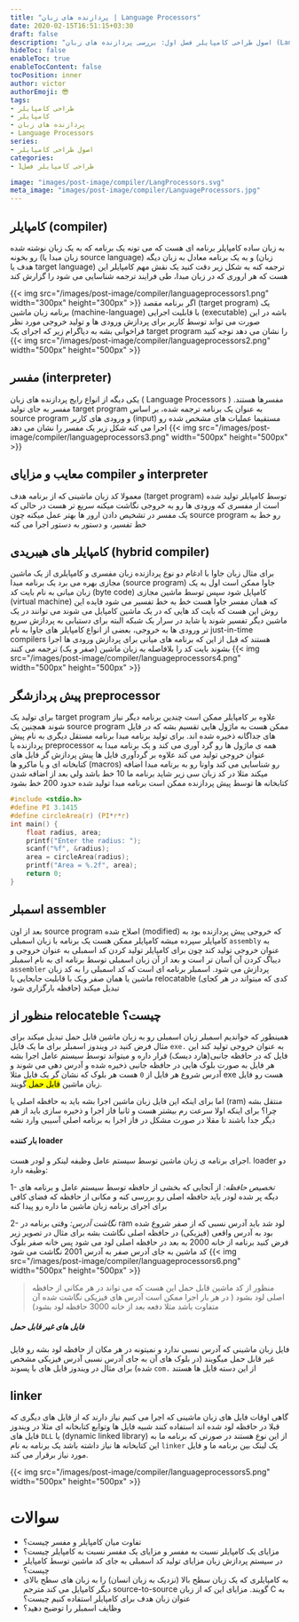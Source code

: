 ```yaml
---
title: "پردازنده های زبان | Language Processors"
date: 2020-02-15T16:51:15+03:30
draft: false
description: "اصول طراحی کامپایلر فصل اول: بررسی پردازنده های زبان (Language Processors)"
hideToc: false
enableToc: true
enableTocContent: false
tocPosition: inner
author: victor
authorEmoji: 😎
tags: 
- طراحی کامپایلر
- کامپایلر
- پردازنده های زبان
- Language Processors
series:
- اصول طراحی کامپایلر
categories:
- طراحی کامپایلر فصل1

image: "images/post-image/compiler/LangProcessors.svg"
meta_image: "images/post-image/compiler/LanguageProcessors.jpg"
---
```

## کامپایلر (compiler)
به زبان ساده کامپایلر برنامه ای هست که می تونه یک برنامه که به یک زبان نوشته شده رو بخونه (زبان مبدا یا source language) و به یک برنامه معادل به زبان دیگه (زبان هدف یا target language) ترجمه کنه
به شکل زیر دقت کنید یک نقش مهم کامپایلر این هست که هر اروری که در زبان مبدا، طی فرایند ترجمه شناسایی می شود را گزارش کند

{{< img src="/images/post-image/compiler/languageprocessors1.png" width="300px" height="300px" >}}
اگر برنامه مقصد (target program) یک برنامه زبان ماشین (machine-language) با قابلیت اجرایی (executable) باشه در این صورت می تواند توسط کاربر برای پردازش ورودی ها و تولید خروجی مورد نظر فراخوانی بشه به دیاگرام زیر که اجرای یک target program را نشان می دهد توجه کنید
{{< img src="/images/post-image/compiler/languageprocessors2.png" width="500px" height="500px" >}}

## مفسر (interpreter)
یکی دیگه از انواع رایج پردازنده های زبان ( Language Processors ) مفسرها هستند.
مفسر به جای تولید target program به عنوان یک برنامه ترجمه شده، بر اساس source program و ورودی های کاربر (input) مستقیما عملیات های مشخص شده رو اجرا می کنه شکل زیر یک مفسر را نشان می دهد
{{< img src="/images/post-image/compiler/languageprocessors3.png" width="500px" height="500px" >}}

## معایب و مزایای compiler و interpreter
معمولا کد زبان ماشینی که از برنامه هدف (target program) توسط کامپایلر تولید شده است از مفسری که ورودی ها رو به خروجی نگاشت میکنه سریع تر هست در حالی که یک مفسر در تشخیص دادن ارور ها بهتر عمل میکنه چون source program رو خط به خط تفسیر، و دستور به دستور اجرا می کنه

## کامپایلر های هیبریدی (hybrid compiler) 
برای مثال زبان جاوا با ادغام دو نوع پردازنده زبان مفسری و کامپایلری از یک ماشین مجازی بهره می برد یک برنامه مبدا (source program) جاوا ممکن است اول به یک زبان میانی به نام بایت کد (byte code) کامپایل شود سپس توسط ماشین مجازی (virtual machine) که همان مفسر جاوا هست خط به خط تفسیر می شود
فایده این روش این هست که بایت کد هایی که در یک ماشین کامپایل می شوند می توانند در یک ماشین دیگر تفسیر شوند یا شاید در سرار یک شبکه
البته برای دستیابی به پردازش سریع تر ورودی ها به خروجی، بعضی از انواع کامپایلر های جاوا به نام just-in-time compilers هستند که قبل از این که برنامه های میانی برای پردازش ورودی ها اجرا بشوند بایت کد را بلافاصله به زبان ماشین (صفر و یک) ترجمه می کنند 
{{< img src="/images/post-image/compiler/languageprocessors4.png" width="500px" height="500px" >}}
## پیش پردازشگر preprocessor
برای تولید یک target program علاوه بر کامپایلر ممکن است چندین برنامه دیگر نیاز شوند همچنین  یک source program ممکن هست به ماژول هایی تقسیم بشه که در فایل های جداگانه ذخیره شده اند.
برای تولید برنامه مبدا برنامه مستقل دیگری به نام پیش پردازنده یا preprocessor همه ی ماژول ها رو گرد آوری می کند و یک برنامه مبدا به عنوان خروجی تولید می کند 
علاوه بر گردآوری فایل ها پیش پردازش گر فایل های کتابخانه ای و یا ماکرو ها (macros) رو شناسایی می کند واونا رو به برنامه مبدا اضافه میکند مثلا در کد زبان سی زیر شاید برنامه ما 10 خط باشد ولی بعد از اضافه شدن کتابخانه ها توسط پیش پردازنده ممکن است برنامه مبدا تولید شده حدود 200 خط بشود
```c
#include <stdio.h>
#define PI 3.1415
#define circleArea(r) (PI*r*r)
int main() {
    float radius, area;
    printf("Enter the radius: ");
    scanf("%f", &radius);
    area = circleArea(radius);
    printf("Area = %.2f", area);
    return 0;
}
```

## اسمبلر assembler
بعد از اون source program اصلاح شده (modified) که خروجی پیش پردازنده بود به کامپایلر سپرده میشه کامپایلر ممکن هست یک برنامه با زبان اسمبلی `assembly` به عنوان خروجی تولید کند چون برای کامپایلر تولید کردن کد اسمبلی به عنوان خروجی و دیباگ کردن آن آسان تر است و بعد از آن زبان اسمبلی توسط برنامه ای به نام اسمبلر `assembler` پردازش می شود. اسمبلر برنامه ای است که کد اسمبلی را به کد زبان ماشین یا همان صفر ویک با قابلیت جابجایی یا relocatable (کدی که میتواند در هر کجای حافظه بارگزاری شود) تبدیل میکند

## منظور از relocateble چیست؟
همینطور که خواندیم اسمبلر زبان اسمبلی رو به زبان ماشین قابل حمل تبدیل میکند برای مثال فرض کنید در ویندوز اسمبلر برای ما یک فایل `exe.` به عنوان خروجی تولید کند این فایل که در حافظه جانبی(هارد دیسک) قرار داره و میتواند توسط سیستم عامل اجرا بشه هر فایل به صورت بلوک هایی در حافظه جانبی ذخیره شده و آدرس دهی  می شوند و آدرس شروع هر فایل از `0` هست هر بلوک که نشان گر یک فایل مثلا exe هست رو فایل زبان ماشین <mark> قابل حمل </mark> گویند.

اما برای اینکه این فایل زبان ماشین اجرا بشه باید به حافظه اصلی یا (ram) منتقل بشه چرا؟ برای اینکه اولا سرعت رم بیشتر هست و ثانیا فاز اجرا و ذخیره سازی باید از هم دیگر جدا باشند تا مقلا در صورت مشکل در فاز اجرا به برنامه اصلی آسیبی وارد نشه
#### بار کننده loader
اجرای برنامه ی زبان ماشین توسط سیستم عامل وظیفه لینکر و لودر هست. loader دو وظیفه دارد:

1- *تخصیص حافظه:* از آنجایی که بخشی از حافظه توسط سیستم عامل و برنامه های دیگه پر شده لودر باید حافظه اصلی رو بررسی کنه و مکانی از حافظه که فضای کافی برای اجرای برنامه زبان ماشین ما داره رو پیدا کنه

2- *نگاشت آدرس:* وقتی برنامه در ram لود شد باید آدرس نسبی که از صفر شروع شده بود به آدرس واقعی (فیزیکی) در حافظه اصلی نگاشت بشه برای مثال در تصویر زیر فرض کنید برنامه از خانه 2000 به بعد در حافظه اصلی لود می شود پس خانه صفر بلوک کد ماشین به جای آدرس صفر به آدرس 2001 نگاشت می شود
{{< img src="/images/post-image/compiler/languageprocessors6.png" width="500px" height="500px" >}}
> منظور از کد ماشین قابل حمل این هست که می تواند در هر مکانی از حافظه اصلی لود بشود ( در هر  بار اجرا ممکن است آدرس های فیزیکی نگاشت شده آن متفاوت باشد مثلا دفعه بعد از خانه 3000 حافظه لود بشود)
##### فایل های غیر قابل حمل
فایل زبان ماشینی که آدرس نسبی ندارد و نمیتونه در هر مکان از حافظه لود بشه رو فایل غیر قابل حمل میگویند (در بلوک های آن به جای آدرس نسبی آدرس فیزیکی مشخص شده) برای مثال در ویندوز فایل های با پسوند `com.` از این دسته فایل ها هستند  
## linker
گاهی اوقات فایل های زبان ماشینی که اجرا می کنیم نیاز دارند که از فایل های دیگری که قبلا در حافظه لود شده اند استفاده کنند شبیه فایل ها وتوابع کتابخانه ای مثلا در ویندوز فایل های `DLL` یا (dynamic linked library) از این نوع هستند در صورتی که برنامه ما به این کتابخانه ها نیاز داشته باشد یک برنامه به نام `linker` یک لینک بین برنامه ما و فایل مورد نیاز برقرار می کند.

{{< img src="/images/post-image/compiler/languageprocessors5.png" width="500px" height="500px" >}}
# سوالات
* تفاوت میان کامپایلر و مفسر چیست؟
* مزایای یک کامپایلر نسبت به مفسر و مزایای یک مفسر نسبت به کامپایلر چیست؟
* در سیستم پردازش زبان مزایای تولید کد اسمبلی به جای کد ماشین توسط کامپایلر چیست؟
* به کامپایلری که یک زبان سطح بالا (نزدیک به زبان انسان) را به زبان های سطح بالای دیگر کامپایل می کند مترجم source-to-source گویند. مزایای این که از زبان C به عنوان زبان هدف برای کامپایلر استفاده کنیم چیست؟
* وظایف اسمبلر را توضیح دهید؟
